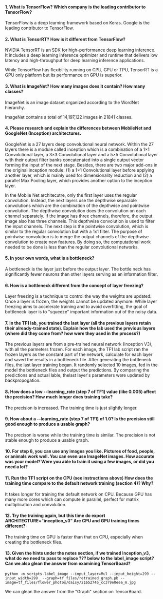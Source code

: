 #### 1. What is TensorFlow? Which company is the leading contributor to TensorFlow?
TensorFlow is a deep learning framework based on Keras. Google is the leading contributor to TensorFlow.

#### 2. What is TensorRT? How is it different from TensorFlow?
NVIDIA TensorRT is an SDK for high-performance deep learning inference. It includes a deep learning inference optimizer and runtime that delivers low latency and high-throughput for deep learning inference applications. 

While TensorFlow has flexibility running on CPU, GPU or TPU, TensorRT is a GPU only platform but its performance on GPU is superior. 

#### 3. What is ImageNet? How many images does it contain? How many classes?
ImageNet is an image dataset organized according to the WordNet hierarchy. 

ImageNet contains a total of 14,197,122 images in 21841 classes.

#### 4. Please research and explain the differences between MobileNet and GoogleNet (Inception) architectures.
GoogleNet is a 27 layers deep convolutional neural network. Within the 27 layers there is a module called inception which is a combination of a 1×1 Convolutional layer, a 3×3 Convolutional layer and a 5×5 Convolutional layer with their output filter banks concatenated into a single output vector forming the input of the next stage. Besides, there are two major add-ons in the original inception module: (1) a 1×1 Convolutional layer before applying another layer, which is mainly used for dimensionality reduction and (2) a parallel Max Pooling layer, which provides another option to the inception layer.

In the Mobile Net architecutre, only the first layer uses the regular convolution. Instead, the next layers use the depthwise separable convolutions which are the combination of the depthwise and pointwise convolution. The depthwise convolution does the convolution on each channel separately. If the image has three channels, therefore, the output image also has three channels. This depthwise convolution is used to filter the input channels. The next step is the pointwise convolution, which is similar to the regular convolution but with a 1x1 filter. The purpose of pointwise convolution is to merge the output channels of the depthwise convolution to create new features. By doing so, the computational work needed to be done is less than the regular convolutional networks.

#### 5. In your own words, what is a bottleneck?
A bottleneck is the layer just before the output layer. The bottle neck has significantly fewer neurons than other layers serving as an information filter.

#### 6. How is a bottleneck different from the concept of layer freezing?
Layer freezing is a technique to control the way the weights are updated. Once a layer is frozen, the weights cannot be updated anymore. While layer freezing aims to accelerate training and to avoid overfitting, the goal of bottleneck layer is to "squeeze" important information out of the noisy data. 

#### 7. In the TF1 lab, you trained the last layer (all the previous layers retain their already-trained state). Explain how the lab used the previous layers (where did they come from? how were they used in the process?)
The previous layers are from a pre-trained neural network (Inception V3), with all the parmeters frozen. For each image, the TF1 lab script ran the frozen layers as the constant part of the network, calculate for each layer and saved the results in a bottleneck file. After generating the bottleneck files, the last layer training began. It randomly selected 10 images, fed in the model the bottleneck files and output the predictions. By comparing the predictions and actual lable, thelast layer's parameters were updated by backpropogation. 

#### 8. How does a low --learning_rate (step 7 of TF1) value (like 0.005) affect the precision? How much longer does training take?
The precision is increased. The training time is just slightly longer. 

#### 9. How about a --learning_rate (step 7 of TF1) of 1.0? Is the precision still good enough to produce a usable graph?
The precison is worse while the training time is similar. The precision is not stable enough to produce a usable graph.


#### 10. For step 8, you can use any images you like. Pictures of food, people, or animals work well. You can even use ImageNet images. How accurate was your model? Were you able to train it using a few images, or did you need a lot?


#### 11. Run the TF1 script on the CPU (see instructions above) How does the training time compare to the default network training (section 4)? Why?
It takes longer for training the default network on CPU. Because GPU has many more cores which can compute in parallel, perfect for matrix multiplication and convolution. 

#### 12. Try the training again, but this time do export ARCHITECTURE="inception_v3" Are CPU and GPU training times different?
The training time on GPU is faster than that on CPU, especially when creating the bottleneck files.

#### 13. Given the hints under the notes section, if we trained Inception_v3, what do we need to pass to replace ??? below to the label_image script? Can we also glean the answer from examining TensorBoard?
```
python -m scripts.label_image --input_layer=Mul --input_height=299 --input_width=299  --graph=tf_files/retrained_graph.pb --image=tf_files/flower_photos/daisy/21652746_cc379e0eea_m.jpg
```

We can glean the answer from the "Graph" section on TensorBoard.
